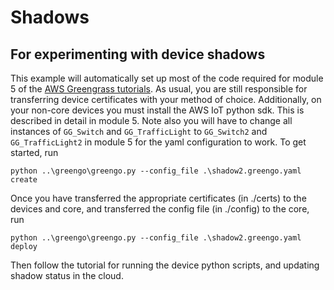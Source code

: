 # Shadows
## For experimenting with device shadows
This example will automatically set up most of the code required for module 5 of the [AWS Greengrass tutorials](https://docs.aws.amazon.com/greengrass/latest/developerguide/module5.html).
As usual, you are still responsible for transferring device certificates with your method of choice. Additionally, on your non-core devices you must install the AWS IoT python sdk.
This is described in detail in module 5. Note also you will have to change all instances of
`GG_Switch` and `GG_TrafficLight` to `GG_Switch2` and `GG_TrafficLight2` in module 5 for the yaml configuration to work.
To get started, run
```
python ..\greengo\greengo.py --config_file .\shadow2.greengo.yaml create
```
Once you have transferred the appropriate certificates (in ./certs) to the devices and core, and transferred the config file (in ./config) to the core, run
```
python ..\greengo\greengo.py --config_file .\shadow2.greengo.yaml deploy
```
Then follow the tutorial for running the device python scripts, and updating shadow status in the cloud.
